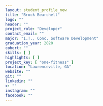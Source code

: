 ```yaml
---
layout: student_profile_new
title: "Brock Bearchell"
logo: ""
header: ""
project_role: "Developer"
contact_email: ""
major: "I.T., Conc. Software Development"
graduation_year: 2020
cohort: ""
skills: [ ]
highlights: [ ]
project_key: [ "one-fitness" ]
location: "Lawrenceville, GA"
website: ""
git: ""
linkedin: ""
x: ""
instagram: ""
facebook: ""
---
```

